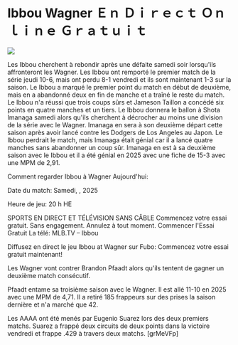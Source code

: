 # Ibbou Wagner Ｅｎ Ｄｉｒｅｃｔ Ｏｎｌｉｎｅ Ｇｒａｔｕｉｔ  
  
  
[![](https://i.imgur.com/qSNzIqt.png)](https://movie.rssnews.media/aQrudjPqL.php)  
  
Les Ibbou cherchent à rebondir après une défaite samedi soir lorsqu'ils affronteront les Wagner. Les Ibbou ont remporté le premier match de la série jeudi 10-6, mais ont perdu 8-1 vendredi et ils sont maintenant 1-3 sur la saison. Le Ibbou a marqué le premier point du match en début de deuxième, mais en a abandonné deux en fin de manche et a traîné le reste du match. Le Ibbou n'a réussi que trois coups sûrs et Jameson Taillon a concédé six points en quatre manches et un tiers. Le Ibbou donnera le ballon à Shota Imanaga samedi alors qu'ils cherchent à décrocher au moins une division de la série avec le Wagner. Imanaga en sera à son deuxième départ cette saison après avoir lancé contre les Dodgers de Los Angeles au Japon. Le Ibbou perdrait le match, mais Imanaga était génial car il a lancé quatre manches sans abandonner un coup sûr. Imanaga en est à sa deuxième saison avec le Ibbou et il a été génial en 2025 avec une fiche de 15-3 avec une MPM de 2,91.

Comment regarder Ibbou à Wagner Aujourd'hui:

Date du match: Samedi, , 2025

Heure de jeu: 20 h HE

SPORTS EN DIRECT ET TÉLÉVISION SANS CÂBLE
Commencez votre essai gratuit. Sans engagement. Annulez à tout moment.
Commencer l'Essai Gratuit
La télé: MLB.TV – Ibbou

Diffusez en direct le jeu Ibbou at Wagner sur Fubo: Commencez votre essai gratuit maintenant!

Les Wagner vont contrer Brandon Pfaadt alors qu'ils tentent de gagner un deuxième match consécutif.

Pfaadt entame sa troisième saison avec le Wagner. Il est allé 11-10 en 2025 avec une MPM de 4,71. Il a retiré 185 frappeurs sur des prises la saison dernière et n'a marché que 42.

Les AAAA ont été menés par Eugenio Suarez lors des deux premiers matchs. Suarez a frappé deux circuits de deux points dans la victoire vendredi et frappe .429 à travers deux matchs. [grMeVFp]